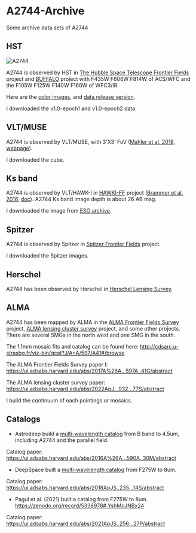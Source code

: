 # A2744-Archive
Some archive data sets of A2744

## HST

![A2744](https://archive.stsci.edu/prepds/frontier/abell2744-epoch1-annotated.jpg)

A2744 is observed by HST in [The Hubble Space Telescope Frontier Fields](https://archive.stsci.edu/prepds/frontier/) project and [BUFFALO](https://buffalo.ipac.caltech.edu/) project with F435W F606W F814W of ACS/WFC and the F105W F125W F140W F160W of WFC3/IR. 

Here are the [color images](https://archive.stsci.edu/prepds/frontier/abell2744_display.html), and [data release version](https://archive.stsci.edu/prepds/frontier/abell2744.html).

I downloaded the v1.0-epoch1 and v1.0-epoch2 data.

## VLT/MUSE

A2744 is observed by VLT/MUSE, with 3'X3' FoV ([Mahler et al. 2018](http://adsabs.net/abs/2018MNRAS.473..663M), [webpage](http://muse-vlt.eu/science/a2744/)).

I downloaded the cube.

## Ks band

A2744 is observed by VLT/HAWK-I in [HAWKI-FF](http://gbrammer.github.io/HAWKI-FF/) project ([Brammer et al. 2016](https://ui.adsabs.harvard.edu/abs/2016ApJS..226....6B/abstract), [doc](http://www.eso.org/rm/api/v1/public/releaseDescriptions/75)). A2744 Ks band image depth is about 26 AB mag.

I downloaded the image from [ESO archive](https://dataportal.eso.org/dataportal_new/file/ADP.2016-06-06T12:19:44.047).

## Spitzer

<!--![SFF](https://irsa.ipac.caltech.edu/data/SPITZER/Frontier/images/A2744/A2744.IRAC.1.jpg)-->

A2744 is observed by Spitzer in [Spitzer Frontier Fields](https://irsa.ipac.caltech.edu/data/SPITZER/Frontier/) project.

I downloaded the Spitzer images.

## Herschel

A2744 has been observed by Herschel in [Herschel Lensing Survey](http://herschel.as.arizona.edu/hls/hls-deep/hls_deep_data_dr1.php).

## ALMA

A2744 has been mapped by ALMA in the [ALMA Frontier Fields Survey](https://www.astro.puc.cl/~jgonzal/ALMA_FF.html) project, [ALMA lensing cluster survey](https://ui.adsabs.harvard.edu/abs/2019asrc.confE..64K/abstract) project, and some other projects. There are several SMGs in the north west and one SMG in the south.

The 1.1mm mosaic fits and catalog can be found here: http://cdsarc.u-strasbg.fr/viz-bin/qcat?J/A+A/597/A41#/browse

The ALMA Frontier Fields Survey paper I: https://ui.adsabs.harvard.edu/abs/2017A%26A...597A..41G/abstract 

The ALMA lensing cluster survey paper: https://ui.adsabs.harvard.edu/abs/2022ApJ...932...77S/abstract


I build the continuum of each pointings or mosaics.

<!-- A2744-ALMA-archive.png shows the position of the archive data. -->

## Catalogs

* Astrodeep build a [multi-wavelength catalog](http://www.astrodeep.eu/frontier-fields-summary/) from B band to 4.5um, including A2744 and the parallel field.

Catalog paper: https://ui.adsabs.harvard.edu/abs/2016A%26A...590A..30M/abstract

* DeepSpace built a [multi-wavelength catalog](http://cosmos.phy.tufts.edu/~danilo/HFF/Home.html) from F275W to 8um.

Catalog paper: https://ui.adsabs.harvard.edu/abs/2018ApJS..235...14S/abstract

* Pagul et al. (2021) built a catalog from F275W to 8um. https://zenodo.org/record/5338978#.YshMcJNBx24 

Catalog paper: https://ui.adsabs.harvard.edu/abs/2021ApJS..256...27P/abstract

